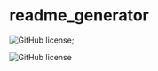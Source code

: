 # readme_generator

![GitHub license](https://img.shields.io/badge/license-${data.license}-blue);

 ![GitHub license](https://img.shields.io/badge/license-${license}-blue)
